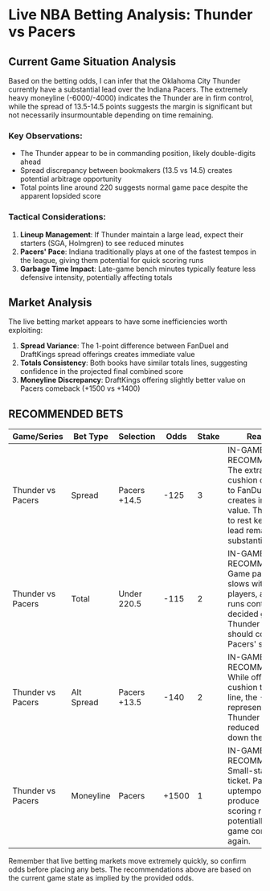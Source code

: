 # Live NBA Betting Analysis: Thunder vs Pacers

## Current Game Situation Analysis

Based on the betting odds, I can infer that the Oklahoma City Thunder currently have a substantial lead over the Indiana Pacers. The extremely heavy moneyline (-6000/-4000) indicates the Thunder are in firm control, while the spread of 13.5-14.5 points suggests the margin is significant but not necessarily insurmountable depending on time remaining.

### Key Observations:
- The Thunder appear to be in commanding position, likely double-digits ahead
- Spread discrepancy between bookmakers (13.5 vs 14.5) creates potential arbitrage opportunity
- Total points line around 220 suggests normal game pace despite the apparent lopsided score

### Tactical Considerations:
1. **Lineup Management**: If Thunder maintain a large lead, expect their starters (SGA, Holmgren) to see reduced minutes
2. **Pacers' Pace**: Indiana traditionally plays at one of the fastest tempos in the league, giving them potential for quick scoring runs
3. **Garbage Time Impact**: Late-game bench minutes typically feature less defensive intensity, potentially affecting totals

## Market Analysis

The live betting market appears to have some inefficiencies worth exploiting:

1. **Spread Variance**: The 1-point difference between FanDuel and DraftKings spread offerings creates immediate value
2. **Totals Consistency**: Both books have similar totals lines, suggesting confidence in the projected final combined score
3. **Moneyline Discrepancy**: DraftKings offering slightly better value on Pacers comeback (+1500 vs +1400)

## RECOMMENDED BETS

| Game/Series | Bet Type | Selection | Odds | Stake | Reasoning |
|-------------|----------|-----------|------|-------|-----------|
| Thunder vs Pacers | Spread | Pacers +14.5 | -125 | 3 | IN-GAME RECOMMENDATION: The extra point of cushion compared to FanDuel's line creates immediate value. Thunder likely to rest key players if lead remains substantial. |
| Thunder vs Pacers | Total | Under 220.5 | -115 | 2 | IN-GAME RECOMMENDATION: Game pace typically slows with bench players, and clock runs continuously in decided games. Thunder defense should contain Pacers' scoring. |
| Thunder vs Pacers | Alt Spread | Pacers +13.5 | -140 | 2 | IN-GAME RECOMMENDATION: While offering less cushion than DK's line, the -140 odds represent value if Thunder starters see reduced minutes down the stretch. |
| Thunder vs Pacers | Moneyline | Pacers | +1500 | 1 | IN-GAME RECOMMENDATION: Small-stake lottery ticket. Pacers' uptempo style can produce quick scoring runs to potentially make a game competitive again. |

Remember that live betting markets move extremely quickly, so confirm odds before placing any bets. The recommendations above are based on the current game state as implied by the provided odds.